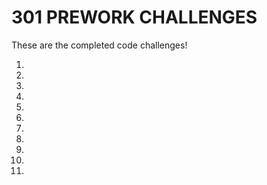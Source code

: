 # 301 PREWORK CHALLENGES

These are the completed code challenges!

1. 
2. 
3. 
4. 
5. 
6. 
7. 
8. 
9. 
10. 
11. 
